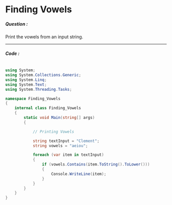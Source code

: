 # Finding Vowels

##### Question :

Print the vowels from an input string.

---

##### Code :

```c#

using System;
using System.Collections.Generic;
using System.Linq;
using System.Text;
using System.Threading.Tasks;

namespace Finding_Vowels
{
    internal class Finding_Vowels
    {
        static void Main(string[] args)
        {

            // Printing Vowels

            string textInput = "Clement";
            string vowels = "aeiou";

            foreach (var item in textInput)
            {
                if (vowels.Contains(item.ToString().ToLower()))
                {
                    Console.WriteLine(item);
                }
            }
        }
    }
}

```
